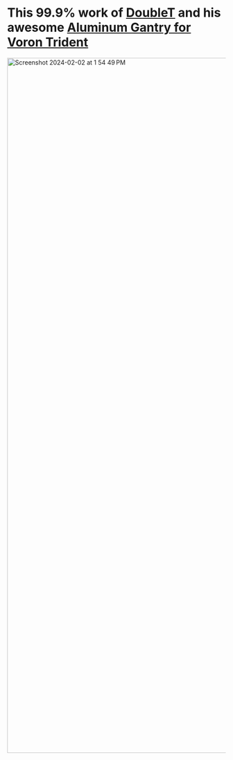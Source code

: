 # This 99.9% work of [DoubleT](https://github.com/thiagolocatelli) and his awesome [Aluminum Gantry for Voron Trident](https://github.com/3DPrintingMods/VoronTrident-AluminumG)
<img width="1601" alt="Screenshot 2024-02-02 at 1 54 49 PM" src="https://github.com/Vitalii3D-xyz/DoubleT-2.4AluminumG/assets/131134819/b3831e4a-58fd-4698-af8c-851090bf5201">
